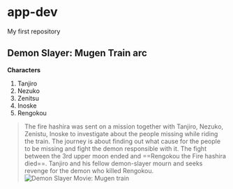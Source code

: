 # app-dev
My first repository
## Demon Slayer: Mugen Train arc
**Characters**
1. Tanjiro
2. Nezuko
3. Zenitsu
4. Inoske
5. Rengokou
> The fire hashira was sent on a mission together with Tanjiro, Nezuko, Zenistu, Inoske to investigate about the people missing while riding the train. The journey is about finding out what cause for the people to be missing and fight the demon responsible with it.
> The fight between the 3rd upper moon ended and ==Rengokou the Fire hashira died==. Tanjiro and his fellow demon-slayer mourn and seeks revenge for the demon who killed Rengokou.
![Demon Slayer Movie: Mugen train](C:\Users\Student\Documents\MV5BODI2NjdlYWItMTE1ZC00YzI2LTlhZGQtNzE3NzA4MWM0ODYzXkEyXkFqcGdeQXVyNjU1OTg4OTM@._V1_.jpg)
